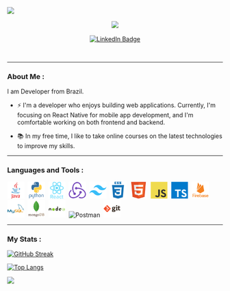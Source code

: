 <img src="https://capsule-render.vercel.app/api?type=waving&&color=timeGradient&height=100&width=100%&section=header" />
<p align="center"><img src="https://media.giphy.com/media/Oj25fisQ3zhukVWY96/giphy.gif" width="100"/></p>
<p align="center">
<a href="https://www.linkedin.com/in/eduardo-rebelo-degan"><img src="https://img.shields.io/badge/LinkedIn-blue?style=for-the-badge&logo=linkedin&logoColor=white" alt="LinkedIn Badge"></a>
</p>
<p align="center"><img src="https://komarev.com/ghpvc/?username=edegan-furb&style=flat-square&color=blue" alt=""></p>

---

### About Me :

I am Developer from Brazil.

- ⚡ I'm a developer who enjoys building web applications. Currently, I'm focusing on React Native for mobile app development, and I'm comfortable working on both frontend and backend.

- 📚 In my free time, I like to take online courses on the latest technologies to improve my skills.

---

### Languages and Tools :

<p>
<img src="https://github.com/devicons/devicon/blob/master/icons/java/java-original-wordmark.svg" title="Java" alt="Java" width="40" height="40"/>&nbsp;
<img src="https://github.com/devicons/devicon/blob/master/icons/python/python-original-wordmark.svg" title="Python"  alt="Python" width="40" height="40"/>&nbsp;
<img src="https://github.com/devicons/devicon/blob/master/icons/react/react-original-wordmark.svg" title="React" alt="React" width="40" height="40"/>&nbsp;
<img src="https://github.com/devicons/devicon/blob/master/icons/redux/redux-original.svg" title="Redux" alt="Redux " width="40" height="40"/>&nbsp;
<img src="https://github.com/devicons/devicon/blob/master/icons/tailwindcss/tailwindcss-plain.svg" title="Tailwind" **alt="Tailwind" width="40" height="40"/>&nbsp;
<img src="https://github.com/devicons/devicon/blob/master/icons/css3/css3-plain-wordmark.svg"  title="CSS3" alt="CSS" width="40" height="40"/>&nbsp;
<img src="https://github.com/devicons/devicon/blob/master/icons/html5/html5-original.svg" title="HTML5" alt="HTML" width="40" height="40"/>&nbsp;
<img src="https://github.com/devicons/devicon/blob/master/icons/javascript/javascript-original.svg" title="JavaScript" alt="JavaScript" width="40" height="40"/>&nbsp;
<img src="https://github.com/devicons/devicon/blob/master/icons/typescript/typescript-original.svg" title="TypeScript" alt="TypeScript" width="40" height="40"/>&nbsp;
<img src="https://github.com/devicons/devicon/blob/master/icons/firebase/firebase-plain-wordmark.svg" title="Firebase" alt="Firebase" width="40" height="40"/>&nbsp;
<img src="https://github.com/devicons/devicon/blob/master/icons/mysql/mysql-original-wordmark.svg" title="MySQL"  alt="MySQL" width="40" height="40"/>&nbsp;
<img src="https://github.com/devicons/devicon/blob/master/icons/mongodb/mongodb-original-wordmark.svg" title="Mongodb"  alt="Mongodb" width="40" height="40"/>&nbsp;
<img src="https://github.com/devicons/devicon/blob/master/icons/nodejs/nodejs-original-wordmark.svg" title="NodeJS" alt="NodeJS" width="40" height="40"/>&nbsp;
<img src="https://www.vectorlogo.zone/logos/getpostman/getpostman-icon.svg" title="Postman"  alt="Postman" width="40" height="40"/>&nbsp;
<img src="https://github.com/devicons/devicon/blob/master/icons/git/git-original-wordmark.svg" title="Git" **alt="Git" width="40" height="40"/>&nbsp;
</p>

---

### My Stats :

  [![GitHub Streak](http://github-readme-streak-stats.herokuapp.com?user=edegan-furb&theme=radical&background=000000)](https://git.io/streak-stats)
 
  [![Top Langs](https://github-readme-stats.vercel.app/api/top-langs/?username=edegan-furb&layout=compact&theme=vision-friendly-dark)](https://github.com/anuraghazra/github-readme-stats)
 
<img src="https://capsule-render.vercel.app/api?type=waving&&color=timeGradient&height=100&width=100%&section=footer" />
